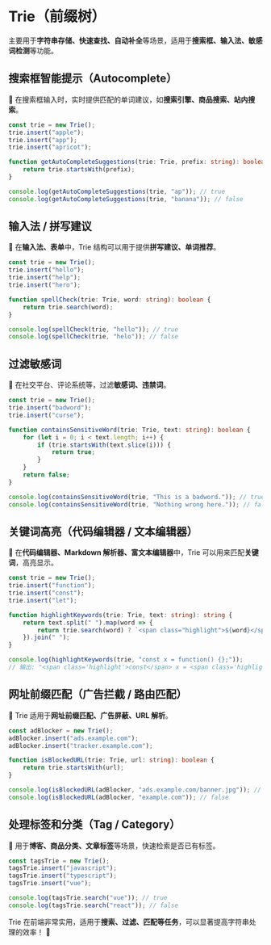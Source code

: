 # Trie（前缀树）
主要用于**字符串存储、快速查找、自动补全**等场景，适用于**搜索框、输入法、敏感词检测**等功能。


## 搜索框智能提示（Autocomplete）
🔶 在搜索框输入时，实时提供匹配的单词建议，如**搜索引擎、商品搜索、站内搜索**。  

```ts
const trie = new Trie();
trie.insert("apple");
trie.insert("app");
trie.insert("apricot");

function getAutoCompleteSuggestions(trie: Trie, prefix: string): boolean {
    return trie.startsWith(prefix);
}

console.log(getAutoCompleteSuggestions(trie, "ap")); // true
console.log(getAutoCompleteSuggestions(trie, "banana")); // false
```


## **输入法 / 拼写建议**
🔶  在**输入法、表单**中，Trie 结构可以用于提供**拼写建议、单词推荐**。  

```ts
const trie = new Trie();
trie.insert("hello");
trie.insert("help");
trie.insert("hero");

function spellCheck(trie: Trie, word: string): boolean {
    return trie.search(word);
}

console.log(spellCheck(trie, "hello")); // true
console.log(spellCheck(trie, "helo")); // false
```


## **过滤敏感词**
 🔶  在社交平台、评论系统等，过滤**敏感词、违禁词**。  

```ts
const trie = new Trie();
trie.insert("badword");
trie.insert("curse");

function containsSensitiveWord(trie: Trie, text: string): boolean {
    for (let i = 0; i < text.length; i++) {
        if (trie.startsWith(text.slice(i))) {
            return true;
        }
    }
    return false;
}

console.log(containsSensitiveWord(trie, "This is a badword.")); // true
console.log(containsSensitiveWord(trie, "Nothing wrong here.")); // false
```


## **关键词高亮（代码编辑器 / 文本编辑器）**
 🔶  在**代码编辑器、Markdown 解析器、富文本编辑器**中，Trie 可以用来匹配**关键词**，高亮显示。  

```ts
const trie = new Trie();
trie.insert("function");
trie.insert("const");
trie.insert("let");

function highlightKeywords(trie: Trie, text: string): string {
    return text.split(" ").map(word => {
        return trie.search(word) ? `<span class="highlight">${word}</span>` : word;
    }).join(" ");
}

console.log(highlightKeywords(trie, "const x = function() {};"));
// 输出: "<span class='highlight'>const</span> x = <span class='highlight'>function</span>() {};"
```


## **网址前缀匹配（广告拦截 / 路由匹配）**
 🔶  Trie 适用于**网址前缀匹配、广告屏蔽、URL 解析**。  

```ts
const adBlocker = new Trie();
adBlocker.insert("ads.example.com");
adBlocker.insert("tracker.example.com");

function isBlockedURL(trie: Trie, url: string): boolean {
    return trie.startsWith(url);
}

console.log(isBlockedURL(adBlocker, "ads.example.com/banner.jpg")); // true
console.log(isBlockedURL(adBlocker, "example.com")); // false
```


## **处理标签和分类（Tag / Category）**
 🔶  用于**博客、商品分类、文章标签**等场景，快速检索是否已有标签。  

```ts
const tagsTrie = new Trie();
tagsTrie.insert("javascript");
tagsTrie.insert("typescript");
tagsTrie.insert("vue");

console.log(tagsTrie.search("vue")); // true
console.log(tagsTrie.search("react")); // false
```


Trie 在前端非常实用，适用于**搜索、过滤、匹配等任务**，可以显著提高字符串处理的效率！ 🚀